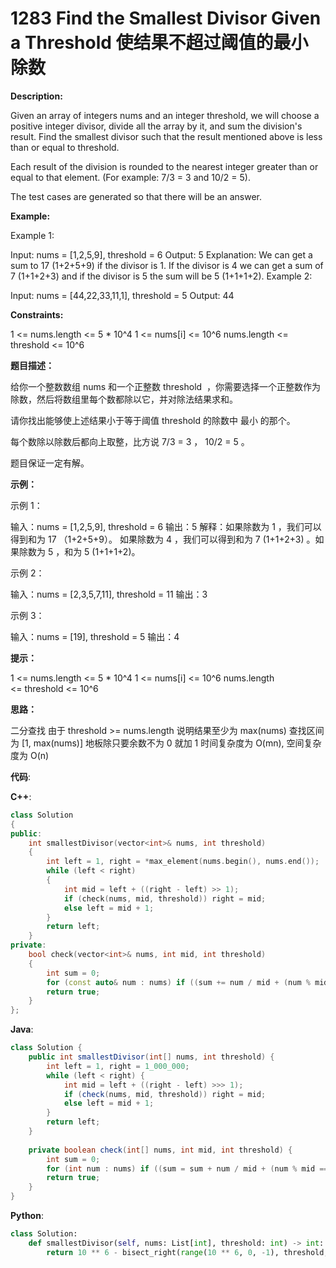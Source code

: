 # 1283 Find the Smallest Divisor Given a Threshold 使结果不超过阈值的最小除数

__Description:__

Given an array of integers nums and an integer threshold, we will choose a positive integer divisor, divide all the array by it, and sum the division's result. Find the smallest divisor such that the result mentioned above is less than or equal to threshold.

Each result of the division is rounded to the nearest integer greater than or equal to that element. (For example: 7/3 = 3 and 10/2 = 5).

The test cases are generated so that there will be an answer.

__Example:__

Example 1:

Input: nums = [1,2,5,9], threshold = 6
Output: 5
Explanation: We can get a sum to 17 (1+2+5+9) if the divisor is 1.
If the divisor is 4 we can get a sum of 7 (1+1+2+3) and if the divisor is 5 the sum will be 5 (1+1+1+2).
Example 2:

Input: nums = [44,22,33,11,1], threshold = 5
Output: 44

__Constraints:__

1 <= nums.length <= 5 * 10^4
1 <= nums[i] <= 10^6
nums.length <= threshold <= 10^6

__题目描述：__

给你一个整数数组 nums 和一个正整数 threshold  ，你需要选择一个正整数作为除数，然后将数组里每个数都除以它，并对除法结果求和。

请你找出能够使上述结果小于等于阈值 threshold 的除数中 最小 的那个。

每个数除以除数后都向上取整，比方说 7/3 = 3 ， 10/2 = 5 。

题目保证一定有解。

__示例：__

示例 1：

输入：nums = [1,2,5,9], threshold = 6
输出：5
解释：如果除数为 1 ，我们可以得到和为 17 （1+2+5+9）。
如果除数为 4 ，我们可以得到和为 7 (1+1+2+3) 。如果除数为 5 ，和为 5 (1+1+1+2)。

示例 2：

输入：nums = [2,3,5,7,11], threshold = 11
输出：3

示例 3：

输入：nums = [19], threshold = 5
输出：4

__提示：__

1 <= nums.length <= 5 * 10^4
1 <= nums[i] <= 10^6
nums.length <= threshold <= 10^6

__思路：__

二分查找
由于 threshold >= nums.length
说明结果至少为 max(nums)
查找区间为 [1, max(nums)]
地板除只要余数不为 0 就加 1
时间复杂度为 O(mn), 空间复杂度为 O(n)

__代码__:

__C++__:

```C++
class Solution 
{
public:
    int smallestDivisor(vector<int>& nums, int threshold) 
    {
        int left = 1, right = *max_element(nums.begin(), nums.end());
        while (left < right) 
        {
            int mid = left + ((right - left) >> 1);
            if (check(nums, mid, threshold)) right = mid;
            else left = mid + 1;
        }
        return left;
    }
private:
    bool check(vector<int>& nums, int mid, int threshold) 
    {
        int sum = 0;
        for (const auto& num : nums) if ((sum += num / mid + (num % mid ? 1 : 0)) > threshold) return false;
        return true;   
    }
};
```

__Java__:

```Java
class Solution {
    public int smallestDivisor(int[] nums, int threshold) {
        int left = 1, right = 1_000_000;
        while (left < right) {
            int mid = left + ((right - left) >>> 1);
            if (check(nums, mid, threshold)) right = mid;
            else left = mid + 1;
        }
        return left;
    }
    
    private boolean check(int[] nums, int mid, int threshold) {
        int sum = 0;
        for (int num : nums) if ((sum = sum + num / mid + (num % mid == 0 ? 0 : 1)) > threshold) return false;
        return true;          
    }
}
```

__Python__:

```Python
class Solution:
    def smallestDivisor(self, nums: List[int], threshold: int) -> int:
        return 10 ** 6 - bisect_right(range(10 ** 6, 0, -1), threshold, key=lambda div: sum(ceil(i / div) for i in nums)) + 1
```
